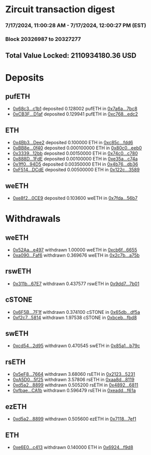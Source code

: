 # Zircuit transaction digest
### 7/17/2024, 11:00:28 AM - 7/17/2024, 12:00:27 PM (EST)
### Block 20326987 to 20327277

## Total Value Locked: 2110934180.36 USD

# Deposits
## pufETH
- [0x68c3...c1b1](https://etherscan.io/address/0x68c3C782c48956110C388E1eA9918A256918c1b1) deposited 0.128002 pufETH in [0x7a6a...7bc8](https://etherscan.io/tx/0x68c3C782c48956110C388E1eA9918A256918c1b1)
- [0xCB3F...D1af](https://etherscan.io/address/0xCB3F382ED3b2384F723065A688e09533c534D1af) deposited 0.129941 pufETH in [0xc768...edc2](https://etherscan.io/tx/0xCB3F382ED3b2384F723065A688e09533c534D1af)
## ETH
- [0x4Bb3...Dee2](https://etherscan.io/address/0x4Bb32D86606f0601aaD2aE36C8b153968544Dee2) deposited 0.100000 ETH in [0xc85c...fdd6](https://etherscan.io/tx/0x4Bb32D86606f0601aaD2aE36C8b153968544Dee2)
- [0xBB8e...0f40](https://etherscan.io/address/0xBB8e4d73A32c915009A0CDEc07716806E59f0f40) deposited 0.000100000 ETH in [0x80c0...eeb0](https://etherscan.io/tx/0xBB8e4d73A32c915009A0CDEc07716806E59f0f40)
- [0x3339...12bb](https://etherscan.io/address/0x333959762C6B29302Eb128318aD8F234A7aA12bb) deposited 0.00150000 ETH in [0x74c0...c780](https://etherscan.io/tx/0x333959762C6B29302Eb128318aD8F234A7aA12bb)
- [0x888D...1FdE](https://etherscan.io/address/0x888D254882756A9fa099d833FfEe771678691FdE) deposited 0.00100000 ETH in [0xe35a...c74a](https://etherscan.io/tx/0x888D254882756A9fa099d833FfEe771678691FdE)
- [0x1ff0...94D5](https://etherscan.io/address/0x1ff0b864408167E0d271698e0920E079627B94D5) deposited 0.00350000 ETH in [0x4b76...db36](https://etherscan.io/tx/0x1ff0b864408167E0d271698e0920E079627B94D5)
- [0xF514...DCdE](https://etherscan.io/address/0xF5143d17C0F4cA942D90FA9B0b9a1db38bC1DCdE) deposited 0.00500000 ETH in [0x122c...3589](https://etherscan.io/tx/0xF5143d17C0F4cA942D90FA9B0b9a1db38bC1DCdE)
## weETH
- [0xe8f2...0CE9](https://etherscan.io/address/0xe8f24002e23125c741f11253585A627877e50CE9) deposited 0.103600 weETH in [0x7fda...56b7](https://etherscan.io/tx/0xe8f24002e23125c741f11253585A627877e50CE9)
# Withdrawals
## weETH
- [0x52Aa...e497](https://etherscan.io/address/0x52Aa899454998Be5b000Ad077a46Bbe360F4e497) withdrawn 1.00000 weETH in [0xcb6f...6655](https://etherscan.io/tx/0x52Aa899454998Be5b000Ad077a46Bbe360F4e497)
- [0xa090...Faf6](https://etherscan.io/address/0xa0905337053307ffb2b42C4400462d1D444FFaf6) withdrawn 0.369676 weETH in [0x2c7b...a75b](https://etherscan.io/tx/0xa0905337053307ffb2b42C4400462d1D444FFaf6)
## rswETH
- [0x311b...67E7](https://etherscan.io/address/0x311bF07c40E285fEdC8EAcEcd352553607B267E7) withdrawn 0.437577 rswETH in [0x9dd7...7b01](https://etherscan.io/tx/0x311bF07c40E285fEdC8EAcEcd352553607B267E7)
## cSTONE
- [0x6F5B...7F1f](https://etherscan.io/address/0x6F5Bf742810F7AcA233559E144705075dD847F1f) withdrawn 0.374100 cSTONE in [0x65db...df5a](https://etherscan.io/tx/0x6F5Bf742810F7AcA233559E144705075dD847F1f)
- [0xf2c7...5814](https://etherscan.io/address/0xf2c7ed28DCe68EFCA74640fb2539146238eB5814) withdrawn 1.97538 cSTONE in [0xbceb...fbd8](https://etherscan.io/tx/0xf2c7ed28DCe68EFCA74640fb2539146238eB5814)
## swETH
- [0xcd54...2d95](https://etherscan.io/address/0xcd54A017A1be3BccDe6035D39906c177FA5A2d95) withdrawn 0.470545 swETH in [0x85a1...b79c](https://etherscan.io/tx/0xcd54A017A1be3BccDe6035D39906c177FA5A2d95)
## rsETH
- [0x5eF8...7664](https://etherscan.io/address/0x5eF8Aa1D2bd6D66eda5a54cDDFF7698d2e847664) withdrawn 3.68060 rsETH in [0x2123...5231](https://etherscan.io/tx/0x5eF8Aa1D2bd6D66eda5a54cDDFF7698d2e847664)
- [0xA5D0...5f25](https://etherscan.io/address/0xA5D0ccDF295b148e43b4b6321dE37c316Ea05f25) withdrawn 3.57806 rsETH in [0xaa8d...8119](https://etherscan.io/tx/0xA5D0ccDF295b148e43b4b6321dE37c316Ea05f25)
- [0xd5a2...8899](https://etherscan.io/address/0xd5a205EeE3bFF0E8F4F435396cdE2a04aF968899) withdrawn 0.505200 rsETH in [0x4892...6811](https://etherscan.io/tx/0xd5a205EeE3bFF0E8F4F435396cdE2a04aF968899)
- [0xfbae...CA1b](https://etherscan.io/address/0xfbaeb3CfCEa3C176CE0Ce6a3573E790E1048CA1b) withdrawn 0.596479 rsETH in [0xeadd...f61a](https://etherscan.io/tx/0xfbaeb3CfCEa3C176CE0Ce6a3573E790E1048CA1b)
## ezETH
- [0xd5a2...8899](https://etherscan.io/address/0xd5a205EeE3bFF0E8F4F435396cdE2a04aF968899) withdrawn 0.505600 ezETH in [0x7118...7ef1](https://etherscan.io/tx/0xd5a205EeE3bFF0E8F4F435396cdE2a04aF968899)
## ETH
- [0xe6E0...c413](https://etherscan.io/address/0xe6E0E25c6d83c683813681702FB803cF9EF8c413) withdrawn 0.140000 ETH in [0x6924...f9d8](https://etherscan.io/tx/0xe6E0E25c6d83c683813681702FB803cF9EF8c413)
